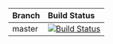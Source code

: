 |  Branch | Build Status |
| :------------ |:-------------
| master        | [![Build Status](https://travis-ci.com/zirexx/site-cv.svg?branch=master)](https://travis-ci.com/zirexx/site-cv) |
